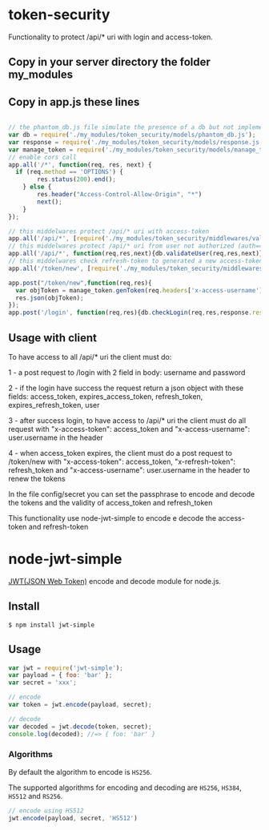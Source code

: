 # token-security

Functionality to protect /api/* uri with login and access-token.

## Copy in your server directory the folder my_modules
## Copy in app.js these lines
```javascript

// the phantom_db.js file simulate the presence of a db but not implement it. So you have to modify this file to get access to user table/collection in your db.
var db = require('./my_modules/token_security/models/phantom_db.js');
var response = require('./my_modules/token_security/models/response.js');
var manage_token = require('./my_modules/token_security/models/manage_token');
// enable cors call
app.all('/*', function(req, res, next) {
  if (req.method == 'OPTIONS') {
		res.status(200).end();
	} else {
		res.header("Access-Control-Allow-Origin", "*")
		next();
	}
});

// this middelwares protect /api/* uri with access-token
app.all('/api/*', [require('./my_modules/token_security/middlewares/validateToken')]);
// this middelwares protect /api/* uri from user not authorized (auth===false in db)
app.all('/api/*', function(req,res,next){db.validateUser(req,res,next)});
// this middelwares check refresh-token to generated a new access-token
app.all('/token/new', [require('./my_modules/token_security/middlewares/validateRefreshToken')]);

app.post("/token/new",function(req,res){
  var objToken = manage_token.genToken(req.headers['x-access-username']);
  res.json(objToken);
});
app.post('/login', function(req,res){db.checkLogin(req,res,response.responseMessage)});

```
## Usage with client
To have access to all /api/* uri the client must do:

1 - a post request to /login with 2 field in body: username and password

2 - if the login have success the request return a json object with these fields: access_token, expires_access_token, refresh_token, expires_refresh_token, user

3 - after success login, to have access to /api/* uri the client must do all request with "x-access-token": access_token and "x-access-username": user.username in the header

4 - when access_token expires, the client must do a post request to /token/new with "x-access-token": access_token, "x-refresh-token": refresh_token and "x-access-username": user.username in the header to renew the tokens

In the file config/secret you can set the passphrase to encode and decode the tokens and the validity of access_token and refresh_token

This functionality use node-jwt-simple to encode e decode the access-token and refresh-token

# node-jwt-simple

[JWT(JSON Web Token)](http://self-issued.info/docs/draft-jones-json-web-token.html) encode and decode module for node.js.

## Install

    $ npm install jwt-simple

## Usage

```javascript
var jwt = require('jwt-simple');
var payload = { foo: 'bar' };
var secret = 'xxx';

// encode
var token = jwt.encode(payload, secret);

// decode
var decoded = jwt.decode(token, secret);
console.log(decoded); //=> { foo: 'bar' }
```

### Algorithms

By default the algorithm to encode is `HS256`.

The supported algorithms for encoding and decoding are `HS256`, `HS384`, `HS512` and `RS256`.

```javascript
// encode using HS512
jwt.encode(payload, secret, 'HS512')
```
